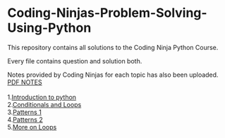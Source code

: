 <h1>Coding-Ninjas-Problem-Solving-Using-Python</h1>

This repository contains all solutions to the Coding Ninja Python Course.

Every file contains question and solution both.

Notes provided by Coding Ninjas for each topic has also been uploaded.
[PDF NOTES](https://github.com/abhinav69217/Problem-solving-using-Python-Programming/tree/main/Notes)<br>
<br>
1.[Introduction to python](https://github.com/abhinav69217/Problem-solving-using-Python-Programming/tree/main/Introduction%20to%20Python)<br>
2.[Conditionals and Loops](https://github.com/abhinav69217/Problem-solving-using-Python-Programming/tree/main/Conditionals%20And%20Loops)<br>
3.[Patterns 1](https://github.com/abhinav69217/Problem-solving-using-Python-Programming/tree/main/Patterns1)<br>
4.[Patterns 2](https://github.com/abhinav69217/Problem-solving-using-Python-Programming/tree/main/Patterns2)<br>
5.[More on Loops](https://github.com/abhinav69217/Problem-solving-using-Python-Programming-CodingNinjas/tree/main/More%20on%20Loops)<br>
